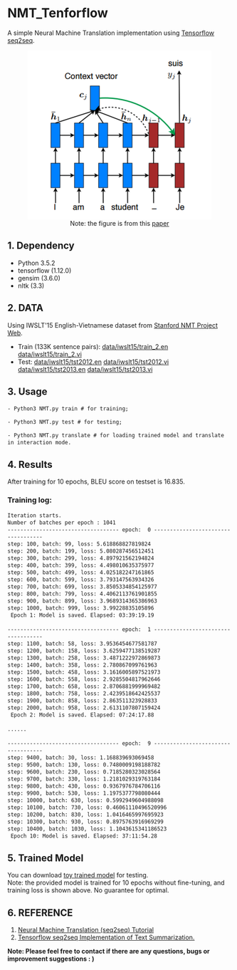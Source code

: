 # NMT_Tenforflow
A simple Neural Machine Translation implementation using [Tensorflow seq2seq](https://www.tensorflow.org/api_guides/python/contrib.seq2seq).

<div align='center'>
<img src="./figure/1543793202(1.jpg"  alt="图片名称" align=center />
</div>  

<div align='center'>
Note: the figure is from this <a href="https://nlp.stanford.edu/pubs/luong-manning-iwslt15.pdf">paper</a>
</div>  

## 1. Dependency
- Python 3.5.2  
- tensorflow (1.12.0)  
- gensim (3.6.0)  
- nltk (3.3)  

## 2. DATA
Using IWSLT'15 English-Vietnamese dataset from [Stanford NMT Project Web](https://nlp.stanford.edu/projects/nmt/).  
- Train (133K sentence pairs): [data/iwslt15/train_2.en](https://github.com/Derekkk/NMT_Tenforflow/tree/master/data/iwslt15) [data/iwslt15/train_2.vi](https://github.com/Derekkk/NMT_Tenforflow/tree/master/data/iwslt15)   
- Test:  [data/iwslt15/tst2012.en](https://github.com/Derekkk/NMT_Tenforflow/tree/master/data/iwslt15) [data/iwslt15/tst2012.vi](https://github.com/Derekkk/NMT_Tenforflow/tree/master/data/iwslt15) [data/iwslt15/tst2013.en](https://github.com/Derekkk/NMT_Tenforflow/tree/master/data/iwslt15) [data/iwslt15/tst2013.vi](https://github.com/Derekkk/NMT_Tenforflow/tree/master/data/iwslt15) 

## 3. Usage
```
- Python3 NMT.py train # for training;
````
```
- Python3 NMT.py test # for testing;
```
```
- Python3 NMT.py translate # for loading trained model and translate in interaction mode.
```

## 4. Results

After training for 10 epochs, BLEU score on testset is 16.835.

### Training log:
```
Iteration starts.
Number of batches per epoch : 1041
----------------------------------- epoch:  0 -----------------------------------  
step: 100, batch: 99, loss: 5.618868827819824  
step: 200, batch: 199, loss: 5.080287456512451  
step: 300, batch: 299, loss: 4.897921562194824  
step: 400, batch: 399, loss: 4.498010635375977  
step: 500, batch: 499, loss: 4.025182247161865  
step: 600, batch: 599, loss: 3.793147563934326  
step: 700, batch: 699, loss: 3.8505334854125977  
step: 800, batch: 799, loss: 4.4062113761901855  
step: 900, batch: 899, loss: 3.9689314365386963  
step: 1000, batch: 999, loss: 3.99228835105896  
 Epoch 1: Model is saved. Elapsed: 03:39:19.19   
  
----------------------------------- epoch:  1 -----------------------------------  
step: 1100, batch: 58, loss: 3.9536454677581787  
step: 1200, batch: 158, loss: 3.6259477138519287  
step: 1300, batch: 258, loss: 3.4871222972869873  
step: 1400, batch: 358, loss: 2.780867099761963  
step: 1500, batch: 458, loss: 3.1616005897521973  
step: 1600, batch: 558, loss: 2.9285504817962646  
step: 1700, batch: 658, loss: 2.8706881999969482  
step: 1800, batch: 758, loss: 2.4239518642425537  
step: 1900, batch: 858, loss: 2.863511323928833  
step: 2000, batch: 958, loss: 2.6131107807159424  
 Epoch 2: Model is saved. Elapsed: 07:24:17.88   

......  
  
----------------------------------- epoch:  9 -----------------------------------  
step: 9400, batch: 30, loss: 1.168839693069458  
step: 9500, batch: 130, loss: 0.7480009198188782  
step: 9600, batch: 230, loss: 0.7185280323028564  
step: 9700, batch: 330, loss: 1.2181029319763184  
step: 9800, batch: 430, loss: 0.9367976784706116  
step: 9900, batch: 530, loss: 1.1975377798080444  
step: 10000, batch: 630, loss: 0.5992949604988098  
step: 10100, batch: 730, loss: 0.46061110496520996  
step: 10200, batch: 830, loss: 1.0416465997695923  
step: 10300, batch: 930, loss: 0.8975763916969299  
step: 10400, batch: 1030, loss: 1.1043615341186523  
 Epoch 10: Model is saved. Elapsed: 37:11:54.28   
```

## 5. Trained Model

You can download [ toy trained model](https://drive.google.com/open?id=1FKTU_vsE1qhcxA8LV2vbHTAA3xTHFUOP) for testing.   
Note: the provided model is trained for 10 epochs without fine-tuning, and training loss is shown above. No guarantee for optimal.

## 6. REFERENCE

1.  [Neural Machine Translation (seq2seq) Tutorial](https://github.com/tensorflow/nmt)  
2.  [Tensorflow seq2seq Implementation of Text Summarization.](https://github.com/dongjun-Lee/text-summarization-tensorflow)
 
  
    
    
**Note: Please feel free to contact if there are any questions, bugs or improvement suggestions : )**
